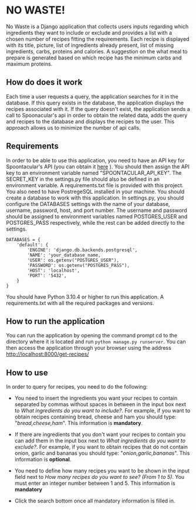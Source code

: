# NO WASTE!

No Waste is a Django application that collects users inputs regarding which ingredients they want to include or exclude and provides a list with a chosen number of recipes fitting the requirements.
Each recipe is displayed with its title, picture, list of ingredients already present, list of missing ingredients, carbs, proteins and calories. A suggestion on the what meal to prepare is generated based on which recipe has the minimum carbs and maximum proteins. 

## How do does it work

Each time a user requests a query, the application searches for it in the database. If this query exists in the database, the application displays the recipes associated with it. If the query doesn't exist, the application sends a call to Spoonacular's api in order to obtain the related data, adds the query and recipes to the database and displays the recipes to the user. This approach allows us to minimize the number of api calls.  

## Requirements

In order to be able to use this application, you need to have an API key for Spoontacular's API (you can obtain it [here](https://spoonacular.com/food-api/) ). You should then assign the API key to an environment variable named "SPOONTACULAR_API_KEY".
The SECRET_KEY in the settings.py file should also be defined in an environment variable. 
A requirements.txt file is provided with this project.
You also need to have PostregeSQL installed in your machine. You should create a database to work with this application. In settings.py, you should configure the DATABASES settings with the name of your database, username, password, host, and port number. The username and password should be assigned to environment variables named POSTGRES_USER and POSTGRES_PASS respectively, while the rest can be added directly to the settings. 


    DATABASES = {
        'default': {
            'ENGINE': 'django.db.backends.postgresql',
            'NAME': 'your_database_name,
            'USER': os.getenv("POSTGRES_USER"),
            'PASSWORD': os.getenv("POSTGRES_PASS"),
            'HOST': 'localhost',
            'PORT': '5432',
        }
    }

You should have Python 3.10.4 or higher to run this application. A requirements.txt with all the required packages and versions.

## How to run the application

You can run the application by opening the command prompt cd to the directory where it is located and run `python manage.py runserver`. You can then access the application through your browser using the address [http://localhost:8000/get-recipes/](http://localhost:8000/get-recipes/)

## How to use

In order to query for recipes, you need to do the following:

- You need to insert the ingredients you want your recipes to contain separated by commas without spaces in between in the input box next to *What ingredients do you want to include?*. For example, if you want to obtain recipes containing bread, cheese and ham you should type: "*bread,cheese,ham*". This information is **mandatory**.

- If there are ingredients that you don't want your recipes to contain you can add them in the input box next to *What ingredients do you want to exclude?*. For example, if you want to obtain recipes that do not contain onion, garlic and bananas you should type: "*onion,garlic,bananas*". This information is **optional**.

- You need to define how many recipes you want to be shown in the input field next to *How many recipes do you want to see? (From 1 to 5)*. You must enter an integer number between 1 and 5. This information is **mandatory**

- Click the search bottom once all mandatory information is filled in.
